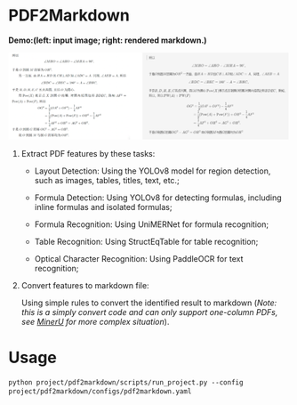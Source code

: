 # PDF2Markdown

**Demo:(left: input image; right: rendered markdown.)**

![demo](demo.png)


1. Extract PDF features by these tasks:

    - Layout Detection: Using the YOLOv8 model for region detection, such as images, tables, titles, text, etc.;

    - Formula Detection: Using YOLOv8 for detecting formulas, including inline formulas and isolated formulas;

    - Formula Recognition: Using UniMERNet for formula recognition;

    - Table Recognition: Using StructEqTable for table recognition;

    - Optical Character Recognition: Using PaddleOCR for text recognition;

2. Convert features to markdown file:

    Using simple rules to convert the identified result to markdown (*Note: this is a simply convert code and can only support one-column PDFs, see [MinerU](https://github.com/opendatalab/MinerU) for more complex situation*).


# Usage

```
python project/pdf2markdown/scripts/run_project.py --config project/pdf2markdown/configs/pdf2markdown.yaml
```
